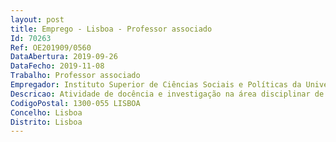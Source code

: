 ```yaml
--- 
layout: post
title: Emprego - Lisboa - Professor associado
Id: 70263
Ref: OE201909/0560
DataAbertura: 2019-09-26
DataFecho: 2019-11-08
Trabalho: Professor associado
Empregador: Instituto Superior de Ciências Sociais e Políticas da Universidade de Lisboa
Descricao: Atividade de docência e investigação na área disciplinar de Ciência Política do ISCSP da Universidade de Lisboa, a qual integra as seguintes unidades curriculares  Atitudes e Comportamento Eleitoral  Sociologia Política  Sociologia Política e Comunicação  Cultura Política e Sociedade Civil, Métodos de Investigação  Técnicas de Investigação  Métodos das Relações Internacionais  Inquéritos e Sondagens de Opinião Pública.
CodigoPostal: 1300-055 LISBOA
Concelho: Lisboa
Distrito: Lisboa
--- 
```

